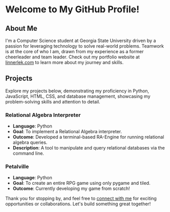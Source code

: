 # Welcome to My GitHub Profile!

## About Me
I'm a Computer Science student at Georgia State University driven by a passion for leveraging technology to solve real-world problems. Teamwork is at the core of who I am, drawn from my experience as a former cheerleader and team leader. Check out my portfolio website at [linnerlek.com](https://linnerlek.com) to learn more about my journey and skills.

## Projects
Explore my projects below, demonstrating my proficiency in Python, JavaScript, HTML, CSS, and database management, showcasing my problem-solving skills and attention to detail.

### Relational Algebra Interpreter
- **Language**: Python
- **Goal**: To implement a Relational Algebra interpreter.
- **Outcome**: Developed a terminal-based RA-Engine for running relational algebra queries.
- **Description**: A tool to manipulate and query relational databases via the command line.

### Petalville
- **Language**: Python
- **Goal**: To create an entire RPG game using only pygame and tiled.
- **Outcome**: Currently developing my game from scratch!

Thank you for stopping by, and feel free to [connect with me](https://www.linkedin.com/in/linnerlek/) for exciting opportunities or collaborations. Let's build something great together!
